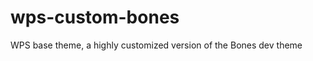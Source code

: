 wps-custom-bones
================

WPS base theme, a highly customized version of the Bones dev theme
